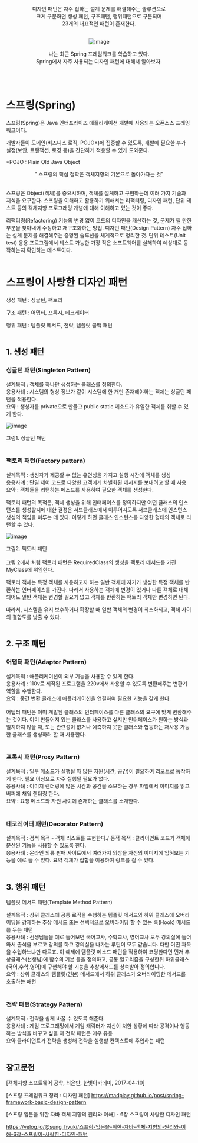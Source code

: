 <div align="center">
  디자인 패턴은 자주 접하는 설계 문제를 해결해주는 솔루션으로 <br>
  크게 구분하면 생성 패턴, 구조패턴, 행위패턴으로 구분되며 <br>
  23개의 대표적인 패턴이 존재한다.<br><br>
  
  ![image](https://user-images.githubusercontent.com/93183070/159208731-a5661156-8866-408c-b9da-fd8e45437f79.png)<br>

  나는 최근 Spring 프레임워크를 학습하고 있다. <br>
  Spring에서 자주 사용되는 디자인 패턴에 대해서 알아보자.
</div><br><br>

# 스프링(Spring)
스프링(Spring)은 Java 엔터프라이즈 애플리케이션 개발에 사용되는 오픈소스 프레임워크이다. 

개발자들이 도메인(비즈니스 로직, POJO*)에 집중할 수 있도록, 개발에 필요한 부가 설정(보안, 트랜잭션, 로깅 등)을 간단하게 적용할 수 있게 도와준다.

*POJO : Plain Old Java Object<br>

<div align="center">         
" 스프링의 핵심 철학은 객체지향의 기본으로 돌아가자는 것"
</div><br>

스프링은 Object(객체)를 중요시하며, 객체를 설계하고 구현하는데 여러 가지 기술과 지식을 요구한다. 스프링을 이해하고 활용하기 위해서는 리팩터링, 디자인 패턴, 단위 테스트 등의 객체지향 프로그래밍 개념에 대해 이해하고 있는 것이 좋다.

리팩터링(Refactoring)
기능의 변경 없이 코드의 디자인을 개선하는 것, 문제가 될 만한 부분을 찾아내어 수정하고 재구조화하는 방법.
디자인 패턴(Design Pattern)
자주 접하는 설계 문제를 해결해주는 증명된 솔루션을 체계적으로 정리한 것.
단위 테스트(Unit test)
응용 프로그램에서 테스트 가능한 가장 작은 소프트웨어를 실해하여 예상대로 동작하는지 확인하는 테스트이다.<br><br>
 

# 스프링이 사랑한 디자인 패턴

생성 패턴 : 싱글턴, 팩토리

구조 패턴 : 어댑터, 프록시, 데코레이터

행위 패턴 : 템플릿 메서드, 전략, 템플릿 콜백 패턴 <br><br>

 

## 1. 생성 패턴

### 싱글턴 패턴(Singleton Pattern)

설계목적 :	객체를 하나만 생성하는 클래스를 정의한다.<br>
응용사례 :	시스템의 형상 정보가 같이 시스템에 한 개만 존재해야하는 객체는 싱글턴 패턴을 적용한다.<br>
요약 :	생성자를 private으로 만들고 public static 메소드가 유일한 객체를 취할 수 있게 한다.<br>

![image](https://user-images.githubusercontent.com/93183070/159209193-de9af238-c159-40eb-8d09-ca0579348e62.png)

그림1. 싱글턴 패턴<br><br>
 

### 팩토리 패턴(Factory pattern)

설계목적 :	생성자가 제공할 수 없는 유연성을 가지고 실행 시간에 객체를 생성<br>
응용사례 :	단일 제어 코드로 다양한 고객에게 차별화된 메시지를 보내려고 할 때 사용<br>
요약 :	객체들을 리턴하는 메소드를 사용하여 필요한 객체를 생성한다.<br>
 

팩토리 패턴의 목적은, 객체 생성을 위해 인터페이스를 정의하지만 어떤 클래스의 인스턴스를 생성할지에 대한 결정은 서브클래스에서 이루어지도록 서브클래스에 인스턴스 생성의 책임을 미루는 데 있다. 이렇게 하면 클래스 인스턴스를 다양한 형태의 객체로 리턴할 수 있다.

![image](https://user-images.githubusercontent.com/93183070/159209225-f33edbb4-9d9c-4106-ace2-a5dc5c0641cb.png)

그림2. 팩토리 패턴<br><br>
그림 2에서 처럼 팩토리 패턴은 RequiredClass의 생성을 팩토리 메서드를 가진 MyClass에 위임한다.

 

팩토리 객체는 특정 객체를 사용하고자 하는 일반 객체에 자기가 생성한 특정 객체를 반환하는 인터페이스를 가진다. 따라서 사용하는 객체에 변경이 있거나 다른 객체로 대체되어도 일반 객체는 변경할 필요가 없고 객체를 반환하는 팩토리 객체만 변경하면 된다. 

따라서, 시스템을 유지 보수하거나 확장할 때 일반 객체의 변경이 최소화되고, 객체 사이의 결합도를 낮출 수 있다.<br><br>

 

 

## 2. 구조 패턴
### 어댑터 패턴(Adaptor Pattern)

설계목적 :	애플리케이션이 외부 기능을 사용할 수 있게 한다.<br>
응용사례 :	110v로 제작된 프로그램을 220v에서 사용할 수 있도록 변환해주는 변환기 역할을 수행한다.<br>
요약 :	중간 변환 클래스에 애플리케이션을 연결하여 필요한 기능을 갖게 한다.<br><br>
어댑터 패턴은 이미 개발된 클래스의 인터페이스를 다른 클래스의 요구에 맞게 변환해주는 것이다. 이미 만들어져 있는 클래스를 사용하고 싶지만 인터페이스가 원하는 방식과 일치하지 않을 때, 또는 관련성이 없거나 예측하지 못한 클래스와 협동하는 재사용 가능한 클래스를 생성하려 할 때 사용한다. <br><br>

 

### 프록시 패턴(Proxy Pattern)

설계목적 :	일부 메소드가 실행될 때 많은 자원(시간, 공간)이 필요하여 리모트로 동작하게 한다. 필요 이상으로 자주 실행될 필요가 없다.<br>
응용사례 : 	이미지 렌더링에 많은 시간과 공간을 소모하는 경우 파일에서 이미지를 읽고 버퍼에 채워 렌더링 한다.<br>
요약 :	요청 메소드와 자원 사이에 존재하는 클래스를 소개한다.<br><br>
 

 

 

 

### 데코레이터 패턴(Decorator Pattern)

설계목적 :	정적 목적 - 객체 리스트를 표현한다./ 동적 목적 : 클라이언트 코드가 객체에 분산된 기능을 사용할 수 있도록 한다.<br>
응용사례 :	온라인 의류 판매 사이트에서 여러가지 의상을 자신의 이미지에 입혀보는 기능을 예로 들 수 있다.
요약	객체가 집합을 이용하여 링크를 걸 수 있다.<br><br>
 

## 3. 행위 패턴
템플릿 메서드 패턴(Template Method Pattern)

설계목적 :	상위 클래스에 공통 로직을 수행하는 템플릿 메서드와 하위 클래스에 오버라이딩을 강제하는 추상 메서드 또는 선택적으로 오버라이딩 할 수 있는 훅(Hook) 메서드를 두는 패턴<br>
응용사례 :	선생님들을 예로 들어보면 국어교사, 수학교사, 영어교사 모두 강의실에 들어와서 출석을 부르고 강의를 하고 강의실을 나가는 루틴이 모두 같습니다. 다만 어떤 과목을 수업하느냐만 다르죠. 이 예제에 템플릿 메소드 패턴을 적용하여 코딩한다면 먼저 추상클래스(선생님)에 함수의 기본 틀을 정의하고, 공통 알고리즘을 구성한뒤 하위클래스(국어,수학,영어)에 구현해야 할 기능을 추상메서드를 상속받아 정의합니다. <br>
요약 :	상위 클래스의 템플릿(견본) 메서드에서 하위 클래스가 오버라이딩한 메서드를 호출하는 패턴<br><br>
 

 

### 전략 패턴(Strategy Pattern)

설계목적 :	 전략을 쉽게 바꿀 수 있도록 해준다.<br>
응용사례 :	게임 프로그래밍에서 게임 캐릭터가 지신이 처한 상황에 따라 공격이나 행동하는 방식을 바꾸고 싶을 때 전략 패턴은 매우 유용<br>
요약	클라이언트가 전략을 생성해 전략을 실행할 컨텍스트에 주입하는 패턴<br><br>
 

 

## 참고문헌
[객체지향 소프트웨어 공학, 최은만, 한빛아카데미, 2017-04-10]

[스프링 프레임워크 정리 : 디자인 패턴] https://madplay.github.io/post/spring-framework-basic-design-pattern

[스프링 입문을 위한 자바 객체 지향의 원리와 이해] - 6장 스프링이 사랑한 디자인 패턴

https://velog.io/@sung_hyuki/스프링-입문을-위한-자바-객체-지향의-원리와-이해-6장-스프링이-사랑한-디자인-패턴
